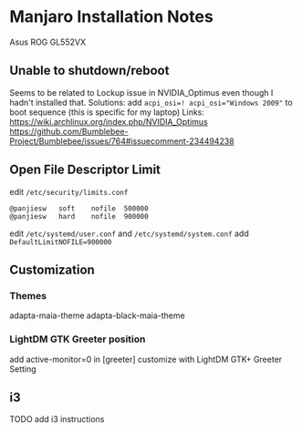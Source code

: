 # Manjaro Installation Notes

Asus ROG GL552VX

## Unable to shutdown/reboot

Seems to be related to Lockup issue in NVIDIA_Optimus even though I hadn't installed that.
Solutions: add `acpi_osi=! acpi_osi="Windows 2009"` to boot sequence (this is specific for my laptop)
Links: 
https://wiki.archlinux.org/index.php/NVIDIA_Optimus
https://github.com/Bumblebee-Project/Bumblebee/issues/764#issuecomment-234494238

## Open File Descriptor Limit

edit `/etc/security/limits.conf`

```
@panjiesw	soft	nofile	500000
@panjiesw	hard	nofile	900000
```

edit `/etc/systemd/user.conf` and `/etc/systemd/system.conf`
add `DefaultLimitNOFILE=900000`

## Customization

### Themes

adapta-maia-theme
adapta-black-maia-theme

### LightDM GTK Greeter position

add active-monitor=0 in [greeter]
customize with LightDM GTK+ Greeter Setting

## i3

TODO add i3 instructions

